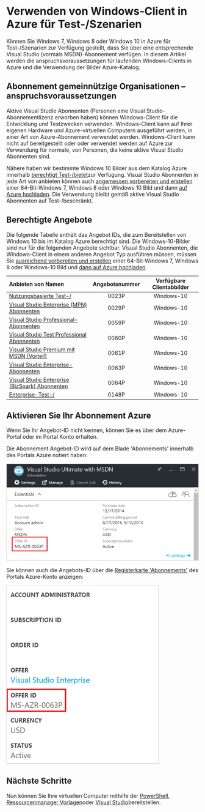 <properties
   pageTitle="Verwenden von Windows-Client-Bilder für Test-/Szenarien | Microsoft Azure"
   description="So verwenden Sie die Vorteile der Visual Studio-Abonnements zur Bereitstellung von Windows 7/8/10 in Azure für Test-/Szenarien"
   services="virtual-machines-windows"
   documentationCenter=""
   authors="iainfoulds"
   manager="timlt"
   editor=""/>

<tags
   ms.service="virtual-machines-windows"
   ms.devlang="na"
   ms.topic="article"
   ms.tgt_pltfrm="vm-windows"
   ms.workload="infrastructure-services"
   ms.date="08/31/2016"
   ms.author="iainfou"/>

# <a name="using-windows-client-in-azure-for-devtest-scenarios"></a>Verwenden von Windows-Client in Azure für Test-/Szenarien

Können Sie Windows 7, Windows 8 oder Windows 10 in Azure für Test-/Szenarien zur Verfügung gestellt, dass Sie über eine entsprechende Visual Studio (vormals MSDN)-Abonnement verfügen. In diesem Artikel werden die anspruchsvoraussetzungen für laufenden Windows-Clients in Azure und die Verwendung der Bilder Azure-Katalog.


## <a name="subscription-eligibility"></a>Abonnement gemeinnützige Organisationen – anspruchsvoraussetzungen
Aktive Visual Studio Abonnenten (Personen eine Visual Studio-Abonnementlizenz erworben haben) können Windows-Client für die Entwicklung und Testzwecken verwenden. Windows-Client kann auf Ihrer eigenen Hardware und Azure-virtuellen Computern ausgeführt werden, in einer Art von Azure-Abonnement verwendet werden. Windows-Client kann nicht auf bereitgestellt oder oder verwendet werden auf Azure zur Verwendung für normale, von Personen, die keine aktive Visual Studio Abonnenten sind.

Nähere haben wir bestimmte Windows 10 Bilder aus dem Katalog Azure innerhalb [berechtigt Test-/bietet](#eligible-offers)zur Verfügung. Visual Studio Abonnenten in jede Art von anbieten können auch [angemessen vorbereiten und erstellen](virtual-machines-windows-prepare-for-upload-vhd-image.md) einer 64-Bit-Windows 7, Windows 8 oder Windows 10 Bild und dann [auf Azure hochladen](virtual-machines-windows-upload-image.md). Die Verwendung bleibt gemäß aktive Visual Studio Abonnenten auf Test-/beschränkt.


## <a name="eligible-offers"></a>Berechtigte Angebote
Die folgende Tabelle enthält das Angebot IDs, die zum Bereitstellen von Windows 10 bis im Katalog Azure berechtigt sind. Die Windows-10-Bilder sind nur für die folgenden Angebote sichtbar. Visual Studio Abonnenten, die Windows-Client in einem anderen Angebot Typ ausführen müssen, müssen Sie [ausreichend vorbereiten und erstellen](virtual-machines-windows-prepare-for-upload-vhd-image.md) einer 64-Bit-Windows 7, Windows 8 oder Windows-10 Bild und [dann auf Azure hochladen](virtual-machines-windows-upload-image.md).

| Anbieten von Namen | Angebotsnummer | Verfügbare Clientabbilder |
|:-----------|:------------:|:-----------------------:|
| [Nutzungsbasierte Test-/](https://azure.microsoft.com/offers/ms-azr-0023p/)                          | 0023P | Windows-10 |
| [Visual Studio Enterprise (MPN) Abonnenten](https://azure.microsoft.com/offers/ms-azr-0029p/)      | 0029P | Windows-10 |
| [Visual Studio Professional-Abonnenten](https://azure.microsoft.com/offers/ms-azr-0059p/)          | 0059P | Windows-10 |
| [Visual Studio Test Professional Abonnenten](https://azure.microsoft.com/offers/ms-azr-0060p/)     | 0060P | Windows-10 |
| [Visual Studio Premium mit MSDN (Vorteil)](https://azure.microsoft.com/offers/ms-azr-0061p/)       | 0061P | Windows-10 |
| [Visual Studio Enterprise-Abonnenten](https://azure.microsoft.com/offers/ms-azr-0063p/)            | 0063P | Windows-10 |
| [Visual Studio Enterprise (BizSpark) Abonnenten](https://azure.microsoft.com/offers/ms-azr-0064p/) | 0064P | Windows-10 |
| [Enterprise-Test-/](https://azure.microsoft.com/ofers/ms-azr-0148p/)                              | 0148P | Windows-10 |


## <a name="check-your-azure-subscription"></a>Aktivieren Sie Ihr Abonnement Azure
Wenn Sie Ihr Angebot-ID nicht kennen, können Sie es über dem Azure-Portal oder im Portal Konto erhalten.

Die Abonnement Angebot-ID wird auf dem Blade 'Abonnements' innerhalb des Portals Azure notiert haben:

![Angebotsdetails ID vom Azure-portal](./media/virtual-machines-windows-client-images/offer_id_azure_portal.png) 

Sie können auch die Angebots-ID über die [Registerkarte 'Abonnements'](http://account.windowsazure.com/Subscriptions) des Portals Azure-Konto anzeigen:

![Angebotsdetails ID aus dem Portal Azure-Konto](./media/virtual-machines-windows-client-images/offer_id_azure_account_portal.png) 


## <a name="next-steps"></a>Nächste Schritte
Nun können Sie Ihre virtuellen Computer mithilfe der [PowerShell](virtual-machines-windows-ps-create.md), [Ressourcenmanager Vorlagen](virtual-machines-windows-ps-template.md)oder [Visual Studio](../vs-azure-tools-resource-groups-deployment-projects-create-deploy.md)bereitstellen.
